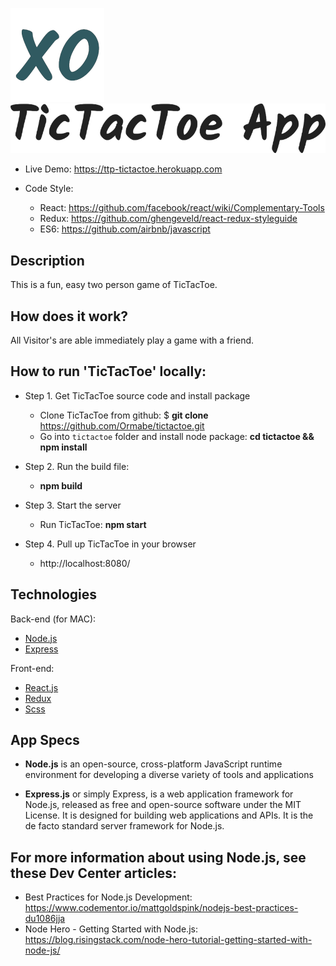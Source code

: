
![alt text](images/xo-sm.png "Logo")
![alt text](images/tictactoe-sm.png "Page title")


* Live Demo: https://ttp-tictactoe.herokuapp.com

* Code Style:

    - React: https://github.com/facebook/react/wiki/Complementary-Tools
    - Redux: https://github.com/ghengeveld/react-redux-styleguide
    - ES6: https://github.com/airbnb/javascript

## Description

This is a fun, easy two person game of TicTacToe.

## How does it work?

All Visitor's are able immediately play a game with a friend.

## How to run 'TicTacToe' locally:

* Step 1. Get TicTacToe source code and install package

    - Clone TicTacToe from github: $ **git clone** https://github.com/Ormabe/tictactoe.git
    - Go into `tictactoe` folder and install node package: **cd tictactoe && npm install**


* Step 2. Run the build file:

    - **npm build**


* Step 3. Start the server

    - Run TicTacToe: **npm start**


* Step 4. Pull up TicTacToe in your browser

    - http://localhost:8080/


## Technologies

Back-end (for MAC):

* [Node.js](https://nodejs.org/en/)
* [Express](http://expressjs.com/)

Front-end:

* [React.js](https://facebook.github.io/react/)
* [Redux](http://redux.js.org/)
* [Scss](http://sass-lang.com/guide)

## App Specs

- **Node.js** is an open-source, cross-platform JavaScript runtime environment for developing a diverse variety of tools and applications

- **Express.js** or simply Express, is a web application framework for Node.js, released as free and open-source software under the MIT License. It is designed for building web applications and APIs. It is the de facto standard server framework for Node.js.


## For more information about using Node.js, see these Dev Center articles:

* Best Practices for Node.js Development: https://www.codementor.io/mattgoldspink/nodejs-best-practices-du1086jja
* Node Hero - Getting Started with Node.js: https://blog.risingstack.com/node-hero-tutorial-getting-started-with-node-js/
